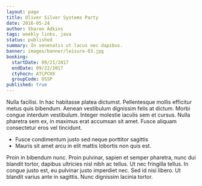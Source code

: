 ```yaml
---
layout: page
title: Oliver Silver Systems Party
date: 2016-05-24
author: Sharon Adkins
tags: weekly links, java
status: published
summary: In venenatis ut lacus nec dapibus.
banner: images/banner/leisure-03.jpg
booking:
  startDate: 09/21/2017
  endDate: 09/22/2017
  ctyhocn: ATLPCHX
  groupCode: OSSP
published: true
---
```

Nulla facilisi. In hac habitasse platea dictumst. Pellentesque mollis efficitur metus quis bibendum. Aenean vestibulum dignissim felis at dictum. Morbi congue interdum vestibulum. Integer molestie iaculis sem et cursus. Nulla pharetra sem ex, in maximus erat accumsan sit amet. Fusce aliquam consectetur eros vel tincidunt.

* Fusce condimentum justo sed neque porttitor sagittis
* Mauris sit amet arcu in elit mattis lobortis non quis est.

Proin in bibendum nunc. Proin pulvinar, sapien et semper pharetra, nunc dui blandit tortor, dapibus ultricies nisl nibh ac tellus. Ut nec fringilla tellus. In congue justo est, eu pulvinar justo imperdiet nec. Sed id nisi libero. Ut blandit varius ante in sagittis. Nunc dignissim lacinia tortor.
